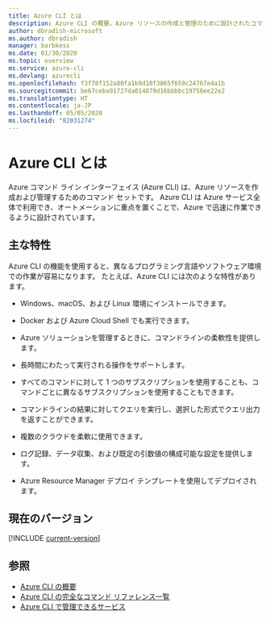 ```yaml
---
title: Azure CLI とは
description: Azure CLI の概要。Azure リソースの作成と管理のために設計されたコマンド ライン インターフェイス ツールが Windows、macOS、および Linux 環境で利用可能になりました。
author: dbradish-microsoft
ms.author: dbradish
manager: barbkess
ms.date: 01/30/2020
ms.topic: overview
ms.service: azure-cli
ms.devlang: azurecli
ms.openlocfilehash: f3f78f152a80fa1b9d10f3865f659c24767e4a1b
ms.sourcegitcommit: be67ceba91727da014879d16bbbbc19756ee22e2
ms.translationtype: HT
ms.contentlocale: ja-JP
ms.lasthandoff: 05/05/2020
ms.locfileid: "82031274"
---
```

# <a name="what-is-azure-cli"></a>Azure CLI とは

Azure コマンド ライン インターフェイス (Azure CLI) は、Azure リソースを作成および管理するためのコマンド セットです。  Azure CLI は Azure サービス全体で利用でき、オートメーションに重点を置くことで、Azure で迅速に作業できるように設計されています。

## <a name="key-characteristics"></a>主な特性

Azure CLI の機能を使用すると、異なるプログラミング言語やソフトウェア環境での作業が容易になります。  たとえば、Azure CLI には次のような特性があります。

- Windows、macOS、および Linux 環境にインストールできます。

- Docker および Azure Cloud Shell でも実行できます。
- Azure ソリューションを管理するときに、コマンドラインの柔軟性を提供します。
- 長時間にわたって実行される操作をサポートします。
- すべてのコマンドに対して 1 つのサブスクリプションを使用することも、コマンドごとに異なるサブスクリプションを使用することもできます。
- コマンドラインの結果に対してクエリを実行し、選択した形式でクエリ出力を返すことができます。
- 複数のクラウドを柔軟に使用できます。
- ログ記録、データ収集、および既定の引数値の構成可能な設定を提供します。
- Azure Resource Manager デプロイ テンプレートを使用してデプロイされます。

## <a name="current-version"></a>現在のバージョン

[!INCLUDE [current-version](includes/current-version.md)]

## <a name="see-also"></a>参照

- [Azure CLI の概要](get-started-with-azure-cli.md)
- [Azure CLI の完全なコマンド リファレンス一覧](/cli/azure/reference-index)
- [Azure CLI で管理できるサービス](azure-services-the-azure-cli-can-manage.md)
